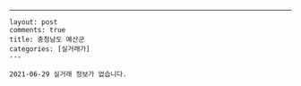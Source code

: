 ---
    layout: post
    comments: true
    title: 충청남도 예산군
    categories: [실거래가]
    ---

    2021-06-29 실거래 정보가 없습니다.

    